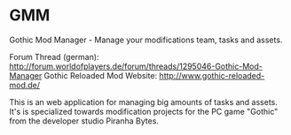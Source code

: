 GMM
===

Gothic Mod Manager - Manage your modifications team, tasks and assets.


Forum Thread (german): http://forum.worldofplayers.de/forum/threads/1295046-Gothic-Mod-Manager
Gothic Reloaded Mod Website: http://www.gothic-reloaded-mod.de/



This is an web application for managing big amounts of tasks and assets. It's is specialized towards modification projects for the PC game "Gothic" from the developer studio Piranha Bytes.

